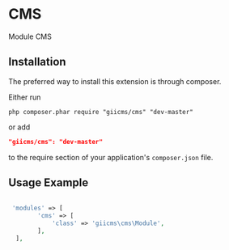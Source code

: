 CMS
=================

Module CMS

## Installation

The preferred way to install this extension is through composer.

Either run

```
php composer.phar require "giicms/cms" "dev-master"
```
or add

```json
"giicms/cms": "dev-master"
```

to the require section of your application's `composer.json` file.

## Usage Example
~~~php

 'modules' => [
        'cms' => [
            'class' => 'giicms\cms\Module',
        ],
  ],
~~~
